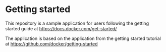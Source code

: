 # Getting started

This repository is a sample application for users following the getting started guide at https://docs.docker.com/get-started/

The application is based on the application from the getting started tutorial at https://github.com/docker/getting-started
